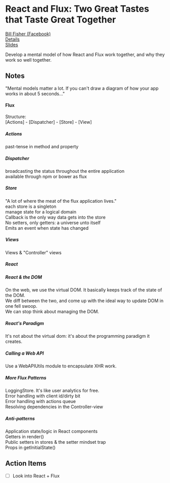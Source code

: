 # React and Flux: Two Great Tastes that Taste Great Together
[Bill Fisher (Facebook)](http://twitter.com/fisherwebdev)  
[Details](http://fluentconf.com/javascript-html-2015/public/schedule/detail/39523)  
[Slides](https://speakerdeck.com/fisherwebdev/fluent-react-flux)  

Develop a mental model of how React and Flux work together, and why they work so well together.  

## Notes

"Mental models matter a lot. If you can't draw a diagram of how your app works in about 5 seconds..."

#### Flux
Structure:  
[Actions] - [Dispatcher] - [Store] - [View]

##### Actions
past-tense in method and property  

##### Dispatcher
broadcasting the status throughout the entire application  
available through npm or bower as flux  

##### Store
"A lot of where the meat of the flux application lives."  
each store is a singleton  
manage state for a logical domain  
Callback is the only way data gets into the store  
No setters, only getters: a universe unto itself  
Emits an event when state has changed  

##### Views
Views & "Controller" views  

##### React

##### React & the DOM
On the web, we use the virtual DOM. It basically keeps track of the state of the DOM.  
We diff between the two, and come up with the ideal way to update DOM in one fell swoop.  
We can stop think about managing the DOM.  

##### React's Paradigm
It's not about the virtual dom: it's about the programming paradigm it creates.  

##### Calling a Web API
Use a WebAPIUtils module to encapsulate XHR work.  

##### More Flux Patterns
LoggingStore. It's like user analytics for free.  
Error handling with client id/dirty bit  
Error handling with actions queue  
Resolving dependencies in the Controller-view  

##### Anti-patterns
Application state/logic in React components  
Getters in render()  
Public setters in stores & the setter mindset trap  
Props in getInitialState()  

## Action Items
* [ ] Look into React + Flux
